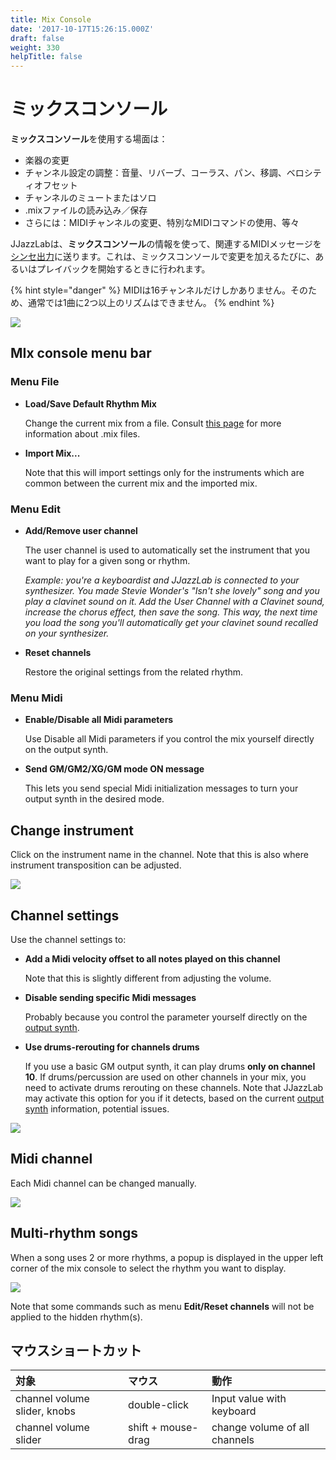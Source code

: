 ```yaml
---
title: Mix Console
date: '2017-10-17T15:26:15.000Z'
draft: false
weight: 330
helpTitle: false
---
```


# ミックスコンソール

**ミックスコンソール**を使用する場面は：

* 楽器の変更
* チャンネル設定の調整：音量、リバーブ、コーラス、パン、移調、ベロシティオフセット
* チャンネルのミュートまたはソロ
* .mixファイルの読み込み／保存
* さらには：MIDIチャンネルの変更、特別なMIDIコマンドの使用、等々

 JJazzLabは、**ミックスコンソール**の情報を使って、関連するMIDIメッセージを[シンセ出力](../../configuration/output-synth.md)に送ります。これは、ミックスコンソールで変更を加えるたびに、あるいはプレイバックを開始するときに行われます。

{% hint style="danger" %}
MIDIは16チャンネルだけしかありません。そのため、通常では1曲に2つ以上のリズムはできません。
{% endhint %}

![](../../.gitbook/assets/mixconsole.png)

## MIx console menu bar

### Menu File

* **Load/Save Default Rhythm Mix**  

  Change the current mix from a file. Consult [this page](../song-and-mix-files.md) for more information about .mix files.

* **Import Mix...**  

  Note that this will import settings only for the instruments which are common between the current mix and the imported mix.

### Menu Edit

* **Add/Remove user channel**   

  The user channel is used to automatically set the instrument that you want to play for a given song or rhythm.  

  _Example: you're a keyboardist and JJazzLab is connected to your synthesizer. You made Stevie Wonder's "Isn't she lovely" song and you play a clavinet sound on it. Add the User Channel with a Clavinet sound, increase the chorus effect, then save the song. This way, the next time you load the song you'll automatically get your clavinet sound recalled on your synthesizer._  

* **Reset channels**  

  Restore the original settings from the related rhythm.

### Menu Midi

* **Enable/Disable all Midi parameters**  

  Use Disable all Midi parameters if you control the mix yourself directly on the output synth.

* **Send GM/GM2/XG/GM mode ON message**  

  This lets you send special Midi initialization messages to turn your output synth in the desired mode.

## Change instrument

Click on the instrument name in the channel. Note that this is also where instrument transposition can be adjusted.

![](../../.gitbook/assets/mixconsole-instrumentselection.png)

## Channel settings

Use the channel settings to:

* **Add a Midi velocity offset to all notes played on this channel**  

  Note that this is slightly different from adjusting the volume.  

* **Disable sending specific Midi messages**  

  Probably because you control the parameter yourself directly on the [output synth](../../configuration/output-synth.md).  

* **Use drums-rerouting for channels drums**  

  If you use a basic GM output synth, it can play drums **only on channel 10**. If drums/percussion are used on other channels in your mix,  you need to activate drums rerouting on these channels. Note that JJazzLab may activate this option for you if it detects, based on the current [output synth](../../configuration/output-synth.md) information, potential issues.   

![](../../.gitbook/assets/mixconsole-channelsettings.png)

## Midi channel

Each Midi channel can be changed manually.

![](../../.gitbook/assets/mixconsole-changechannel%20%281%29.png)

## Multi-rhythm songs

When a song uses 2 or more rhythms, a popup is displayed in the upper left corner of the mix console to select the rhythm you want to display.

![](../../.gitbook/assets/mixconsole-rhythmselectionpopup.png)

Note that some commands such as menu **Edit/Reset channels** will not be applied to the hidden rhythm\(s\).

## マウスショートカット

| 対象 | マウス | 動作 |
| :--- | :--- | :--- |
| channel volume slider, knobs | double-click | Input value with keyboard |
| channel volume slider | shift + mouse-drag | change volume of all channels |

